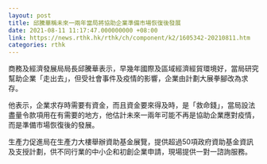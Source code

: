 ```yaml
---
layout: post
title: 邱騰華稱未來一兩年當局將協助企業準備市場恢復後發展
date: 2021-08-11 11:17:47.000000000 +08:00
link: https://news.rthk.hk/rthk/ch/component/k2/1605342-20210811.htm
categories: rthk
---
```


商務及經濟發展局局長邱騰華表示，早幾年國際及區域經濟經貿環境好，當局研究幫助企業「走出去」，但受社會事件及疫情的影響，企業由計劃大展拳腳改為求存。

他表示，企業求存時需要有資金，而且資金要來得及時，是「救命錢」，當局設法盡量令款項用在有需要的地方，他估計未來一兩年可能不再是協助企業應對疫情，而是準備市場恢復後的發展。

生產力促進局在生產力大樓舉辦資助基金展覽，提供超過50項政府資助基金資訊及支授計劃，供不同行業的中小企和初創企業申請，現場提供一對一諮詢服務。
